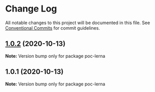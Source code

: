# Change Log

All notable changes to this project will be documented in this file.
See [Conventional Commits](https://conventionalcommits.org) for commit guidelines.

## [1.0.2](https://github.com/cosmin19/poc-lerna/compare/v1.0.1...v1.0.2) (2020-10-13)

**Note:** Version bump only for package poc-lerna





## 1.0.1 (2020-10-13)

**Note:** Version bump only for package poc-lerna
